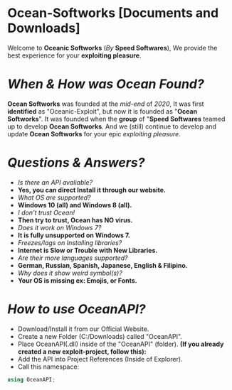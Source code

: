 # Ocean-Softworks [Documents and Downloads]

Welcome to **Oceanic Softworks** (*By* **Speed Softwares**), We provide the best experience for your **exploiting pleasure**.

# *When & How was Ocean Found?*
**Ocean Softworks** was founded at the *mid-end* of *2020*, It was first **identified** as "Oceanic-Exploit", but now it is founded as "**Ocean Softworks**". It was founded when the **group** of "**Speed Softwares** teamed up to develop **Ocean Softworks**. And we (still) continue to develop and update **Ocean Softworks** for your epic *exploiting pleasure*.

# *Questions & Answers?*
- *Is there an API avaliable?*
- **Yes, you can direct Install it through our website.**
- *What OS are supported?*
- **Windows 10 (all) and Windows 8 (all).**
- *I don't trust Ocean!*
- **Then try to trust, Ocean has NO virus.**
- *Does it work on Windows 7?*
- **It is fully unsupported on Windows 7.**
- *Freezes/lags on Installing libraries?*
- **Internet is Slow or Trouble with New Libraries.**
- *Are their more languages supported?*
- **German, Russian, Spanish, Japanese, English & Filipino.**
- *Why does it show weird symbol(s)?*
- **Your OS is missing ex: Emojis, or Fonts.**

# *How to use OceanAPI?*
- Download/Install it from our Official Website.
- Create a new Folder (C:/Downloads) called "OceanAPI".
- Place OceanAPI(.dll) inside of the "OceanAPI" (folder).
**(If you already created a new exploit-project, follow this):**
- Add the API into Project References (Inside of Explorer).
- Call this namespace: 
```csharp 
using OceanAPI;
```
